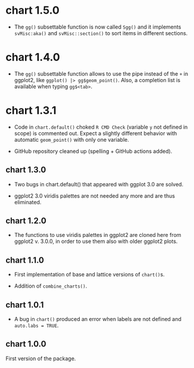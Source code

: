 # chart 1.5.0

-   The `gg()` subsettable function is now called `Sgg()` and it implements `svMisc:aka()` and `svMisc::section()` to sort items in different sections. 

# chart 1.4.0

-   The `gg()` subsettable function allows to use the pipe instead of the `+` in ggplot2, like `ggplot() |> gg$geom_point()`. Also, a completion list is available when typing `gg$<tab>`.

# chart 1.3.1

-   Code in `chart.default()` choked `R CMD Check` (variable `y` not defined in scope) is commented out. Expect a slightly different behavior with automatic `geom_point()` with only one variable.

-   GitHub repository cleaned up (spelling + GitHub actions added).

## chart 1.3.0

-   Two bugs in chart.default() that appeared with ggplot 3.0 are solved.

-   ggplot2 3.0 viridis palettes are not needed any more and are thus eliminated.

## chart 1.2.0

-   The functions to use viridis palettes in ggplot2 are cloned here from ggplot2
    v.  3.0.0, in order to use them also with older ggplot2 plots.

## chart 1.1.0

-   First implementation of base and lattice versions of `chart()`s.

-   Addition of `combine_charts()`.

## chart 1.0.1

-   A bug in `chart()` produced an error when labels are not defined and `auto.labs = TRUE`.

## chart 1.0.0

First version of the package.

